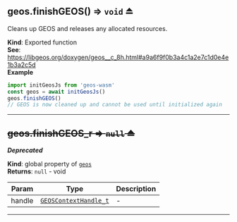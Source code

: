 <a name="exp_module_geos--geos.finishGEOS"></a>

## geos.finishGEOS() ⇒ <code>void</code> ⏏
Cleans up GEOS and releases any allocated resources.

**Kind**: Exported function  
**See**: https://libgeos.org/doxygen/geos__c_8h.html#a9a6f9f0b3a4c1a2e7c1d0e4e1b3a2c5d  
**Example**  
```js
import initGeosJs from 'geos-wasm'
const geos = await initGeosJs()
geos.finishGEOS()
// GEOS is now cleaned up and cannot be used until initialized again
```

---
<a name="exp_module_geos--geos.finishGEOS_r"></a>

## ~~geos.finishGEOS\_r ⇒ <code>null</code> ⏏~~
***Deprecated***

**Kind**: global property of [<code>geos</code>](/typedefs-enums/typedefs-enums.html#module_geos)  
**Returns**: <code>null</code> - void  

| Param | Type | Description |
| --- | --- | --- |
| handle | [<code>GEOSContextHandle\_t</code>](/typedefs-enums/typedefs-enums.html#GEOSContextHandle_t) | - |


---
